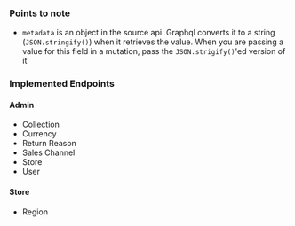 ### Points to note

- `metadata` is an object in the source api. Graphql converts it to a string (`JSON.stringify()`) when it retrieves the value. When you are passing a value for this field in a mutation, pass the `JSON.strigify()`'ed version of it 

### Implemented Endpoints

#### Admin

- Collection
- Currency
- Return Reason
- Sales Channel
- Store
- User

#### Store

- Region

